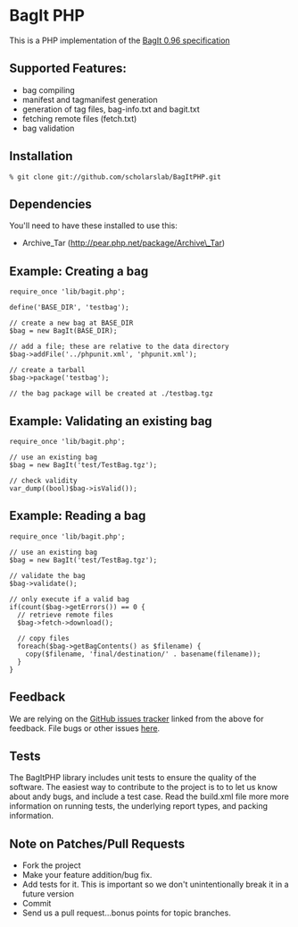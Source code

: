 
# BagIt PHP

This is a PHP implementation of the [BagIt
0.96 specification](https://wiki.ucop.edu/display/Curation/BagIt)

## Supported Features:

* bag compiling
* manifest and tagmanifest generation
* generation of tag files, bag-info.txt and bagit.txt
* fetching remote files (fetch.txt)
* bag validation


## Installation

    % git clone git://github.com/scholarslab/BagItPHP.git

## Dependencies

You'll need to have these installed to use this:

 * Archive\_Tar (http://pear.php.net/package/Archive\_Tar)

## Example: Creating a bag
    
    require_once 'lib/bagit.php';
    
    define('BASE_DIR', 'testbag');

    // create a new bag at BASE_DIR
    $bag = new BagIt(BASE_DIR);

    // add a file; these are relative to the data directory
    $bag->addFile('../phpunit.xml', 'phpunit.xml');

    // create a tarball
    $bag->package('testbag');

    // the bag package will be created at ./testbag.tgz

## Example: Validating an existing bag

    require_once 'lib/bagit.php';

    // use an existing bag
    $bag = new BagIt('test/TestBag.tgz');

    // check validity
    var_dump((bool)$bag->isValid());

## Example: Reading a bag

    require_once 'lib/bagit.php';

    // use an existing bag
    $bag = new BagIt('test/TestBag.tgz');

    // validate the bag
    $bag->validate();

    // only execute if a valid bag
    if(count($bag->getErrors()) == 0 {
      // retrieve remote files
      $bag->fetch->download();

      // copy files
      foreach($bag->getBagContents() as $filename) {
        copy($filename, 'final/destination/' . basename(filename));
      }
    }


## Feedback

We are relying on the [GitHub issues tracker][issues] linked from the above for
feedback. File bugs or other issues [here][issues].

[issues]: http://github.com/scholarslab/BagItPHP/issues 

## Tests

The BagItPHP library includes unit tests to ensure the quality of the software.
The easiest way to contribute to the project is to to let us know about andy bugs, 
and include a test case. Read the build.xml file more more information
on running tests, the underlying report types, and packing information.


## Note on Patches/Pull Requests
* Fork the project
* Make your feature addition/bug fix.
* Add tests for it. This is important so we don't unintentionally break it in a future
  version 
* Commit
* Send us a pull request...bonus points for topic branches.

